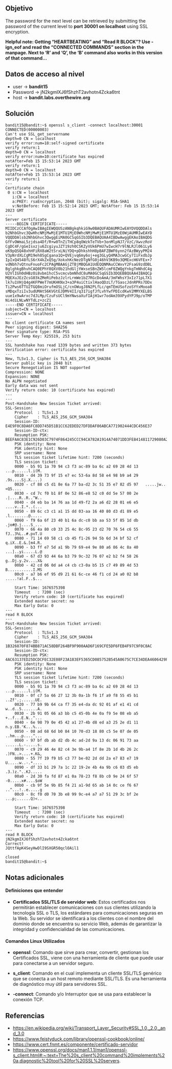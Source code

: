 ## Objetivo
The password for the next level can be retrieved by submitting the password of the current level to **port 30001 on localhost** using SSL encryption.

**Helpful note: Getting “HEARTBEATING” and “Read R BLOCK”? Use -ign_eof and read the “CONNECTED COMMANDS” section in the manpage. Next to ‘R’ and ‘Q’, the ‘B’ command also works in this version of that command…**
## Datos de acceso al nivel
-   user -> **bandit15**
-   Password -> jN2kgmIXJ6fShzhT2avhotn4Zcka6tnt
-   host -> **bandit.labs.overthewire.org**
## Solución
```
bandit15@bandit:~$ openssl s_client -connect localhost:30001
CONNECTED(00000003)
Can't use SSL_get_servername
depth=0 CN = localhost
verify error:num=18:self-signed certificate
verify return:1
depth=0 CN = localhost
verify error:num=10:certificate has expired
notAfter=Feb 15 15:53:14 2023 GMT
verify return:1
depth=0 CN = localhost
notAfter=Feb 15 15:53:14 2023 GMT
verify return:1
---
Certificate chain
 0 s:CN = localhost
   i:CN = localhost
   a:PKEY: rsaEncryption, 2048 (bit); sigalg: RSA-SHA1
   v:NotBefore: Feb 15 15:52:14 2023 GMT; NotAfter: Feb 15 15:53:14 2023 GMT
---
Server certificate
-----BEGIN CERTIFICATE-----
MIIDCzCCAfOgAwIBAgIEWQQUSzANBgkqhkiG9w0BAQUFADAUMRIwEAYDVQQDDAls
b2NhbGhvc3QwHhcNMjMwMjE1MTU1MjE0WhcNMjMwMjE1MTU1MzE0WjAUMRIwEAYD
VQQDDAlsb2NhbGhvc3QwggEiMA0GCSqGSIb3DQEBAQUAA4IBDwAwggEKAoIBAQDG
GfFvOWmaL5zjdsa4Df/R+w0TnZiTHCp8qOWzkTeTVb+3onMlpNJ7/VzC/XwvzRoV
CgDC4F/gGeIsxzju6ZcgiyuJZT19zh0CSKZyVUk6PmU7wIwcH7r9lNLRJl061Ly6
oK9pQSQ48xhHFiRX8aW2tSrxLNiYDQ+pDhkshhH8pBAFZBWF6ynn2fAzBWyyPM24
V3pNrdXLCgM19eh8SgCgana1Q+QVEjvq6my6oj+eg3GLyQ4MA3cwGCy7IiFxdbJp
IpIxQ4548fLS6rX4kZxQ5g/XokxhKcNezDTgNfG0j46hV3KB9o3QMExcH6VFEx+7
vdNbh7vQtnuFnuoFc2CPAgMBAAGjZTBjMBQGA1UdEQQNMAuCCWxvY2FsaG9zdDBL
BglghkgBhvhCAQ0EPhY8QXV0b21hdGljYWxseSBnZW5lcmF0ZWQgYnkgTmNhdC4g
U2VlIGh0dHBzOi8vbm1hcC5vcmcvbmNhdC8uMA0GCSqGSIb3DQEBBQUAA4IBAQCp
MQEXuJEzZcsG03kZMeRiPebzJzlrLrmWe1bZ7RGcDoAmA/3mFWhsY3xIz71pL7X1
lk7u1VHjQ4g4KFPWeT7mUKHKNx3+a3P4uiCtixlHaoQDzLT/TGascJdnRPRs7DDx
Ti2Pws6TTU2TGQ8miOrufmOSLjC/cnOWugJ8N2PLfLc/qmTEmUSofzoSYYxMooa8
sMDqxTziIv3udUMAt56KVGtEJDMV4II/q317igfJfLvhYwfPDIcdKwV2MMYXELBS
uue1x9wArxc7dJLMp/CzuFsUCl9mYNwsaXufIAjH1wr7odAm39XPydYPJ9p/oTMP
Ni4diLNLwNYTdLz+zcZ1
-----END CERTIFICATE-----
subject=CN = localhost
issuer=CN = localhost
---
No client certificate CA names sent
Peer signing digest: SHA256
Peer signature type: RSA-PSS
Server Temp Key: X25519, 253 bits
---
SSL handshake has read 1339 bytes and written 373 bytes
Verification error: certificate has expired
---
New, TLSv1.3, Cipher is TLS_AES_256_GCM_SHA384
Server public key is 2048 bit
Secure Renegotiation IS NOT supported
Compression: NONE
Expansion: NONE
No ALPN negotiated
Early data was not sent
Verify return code: 10 (certificate has expired)
---
---
Post-Handshake New Session Ticket arrived:
SSL-Session:
    Protocol  : TLSv1.3
    Cipher    : TLS_AES_256_GCM_SHA384
    Session-ID: E4E9F0C8DA6FC8DD745D51B1CC62EDED27DFDDAF86ABCA771902444CDC456E37
    Session-ID-ctx:
    Resumption PSK: BEEFAAC83E1C926D03C7974F864245CCC94CA782A1914A74071DD3FE8414811729080A2523931AEEC37E7B9C03421C72
    PSK identity: None
    PSK identity hint: None
    SRP username: None
    TLS session ticket lifetime hint: 7200 (seconds)
    TLS session ticket:
    0000 - b5 91 1a 70 94 c3 f3 ac-89 ba 6c a2 69 28 4d 13   ...p......l.i(M.
    0010 - d4 39 73 9f 15 e7 ec 53-6a 8d 58 e4 98 b9 a4 29   .9s....Sj.X....)
    0020 - cf 88 c5 d1 8e 6a 77 ba-d2 3c 51 35 e7 82 d5 97   .....jw..<Q5....
    0030 - cd 7c f0 b1 8f 0e 52 86-e8 52 c0 dd 5e 57 00 2e   .|....R..R..^W..
    0040 - d4 eb ba 14 76 aa 1d 49-f2 2a a6 d2 28 01 e6 e5   ....v..I.*..(...
    0050 - 89 6c c3 c1 a1 15 dd 03-aa 16 40 80 d3 d1 89 e5   .l........@.....
    0060 - f9 6a 6f 23 40 b1 6a dc-c0 bb aa 53 5f 85 1d db   .jo#@.j....S_...
    0070 - 66 4a 80 c0 33 25 4c 8c-95 23 d2 70 76 54 c6 55   fJ..3%L..#.pvT.U
    0080 - 71 14 69 58 c1 cb 45 f1-26 94 5b 6d 34 bf 52 cf   q.iX..E.&.[m4.R.
    0090 - b3 ff e7 5d a1 9b 79 69-e4 9e 80 a6 86 4c 8a 40   ...]..yi.....L.@
    00a0 - 67 d3 93 44 6a b3 79 9c-32 76 07 e2 b2 f4 58 26   g..Dj.y.2v....X&
    00b0 - 42 cd 06 0d a4 c4 cb c3-0a b5 15 c7 49 89 4d 53   B...........I.MS
    00c0 - a7 b6 ef 95 d9 21 61 6c-ce 46 f1 cd 24 a0 02 b8   .....!al.F..$...

    Start Time: 1676575398
    Timeout   : 7200 (sec)
    Verify return code: 10 (certificate has expired)
    Extended master secret: no
    Max Early Data: 0
---
read R BLOCK
---
Post-Handshake New Session Ticket arrived:
SSL-Session:
    Protocol  : TLSv1.3
    Cipher    : TLS_AES_256_GCM_SHA384
    Session-ID: 1B326870F874BB871AC58DBF264BF9F900AAD6F169CFE5DF6FEB4F97C9F0C8AC
    Session-ID-ctx:
    Resumption PSK: 4AC63137ED25DCDCFEC32E08F23A183EF5365CD085752B545A0675C7CE34DEA4606429F72FA5A78203DF793010527FE8
    PSK identity: None
    PSK identity hint: None
    SRP username: None
    TLS session ticket lifetime hint: 7200 (seconds)
    TLS session ticket:
    0000 - b5 91 1a 70 94 c3 f3 ac-89 ba 6c a2 69 28 4d 13   ...p......l.i(M.
    0010 - 0f c7 5a 66 27 12 3b 0a-1b f6 1f a9 f8 55 45 b1   ..Zf'.;......UE.
    0020 - 77 b9 9b 64 ca f7 35 e4-da dc 92 01 af e1 41 cd   w..d..5.......A.
    0030 - 2b 91 05 66 a3 bb c5 45-0b 4e 0a f9 5e 08 eb a5   +..f...E.N..^...
    0040 - 6e 98 79 0e 45 42 a1 27-4b d8 ed a3 25 2e d1 11   n.y.EB.'K...%...
    0050 - 08 ad 68 6d b0 84 10 70-d3 18 80 c5 5e 07 de 05   ..hm...p....^...
    0060 - 97 bf db ab d2 db 4c ad-2d 9a 13 dc 06 91 73 aa   ......L.-.....s.
    0070 - c9 29 46 4e 82 c4 3e 9b-a4 1f 8e 2b 1d 4b 26 2c   .)FN..>....+.K&,
    0080 - 55 7f 19 f9 b5 c3 77 be-02 2d dd 2a e7 83 e7 19   U.....w..-.*....
    0090 - df 33 b1 29 7a 1c 22 19-2e 4b 4a 9b c6 03 d5 eb   .3.)z."..KJ.....
    00a0 - 2d 30 fa fd 87 e1 0a 78-23 f8 8b c0 9e 24 6f 57   -0.....x#....$oW
    00b0 - cb 9f 5e 9b 85 f4 21 a1-9d 65 ab 14 0c ce f6 67   ..^...!..e.....g
    00c0 - 8c f0 d0 70 3b e8 99 9c-e4 a7 a7 51 29 3c bf 2e   ...p;......Q)<..

    Start Time: 1676575398
    Timeout   : 7200 (sec)
    Verify return code: 10 (certificate has expired)
    Extended master secret: no
    Max Early Data: 0
---
read R BLOCK
jN2kgmIXJ6fShzhT2avhotn4Zcka6tnt
Correct!
JQttfApK4SeyHwDlI9SXGR50qclOAil1

closed
bandit15@bandit:~$
```
## Notas adicionales

#### Definiciones que entender
- **Certificados SSL/TLS de servidor web**: Estos certificados nos permitirán establecer comunicaciones con sus clientes utilizando la tecnología SSL o TLS, los estándares para comunicaciones seguras en la Web. Su servidor se identificará a los clientes con el nombre del dominio donde se encuentra su servicio Web, además de garantizar la integridad y confidencialidad de las comunicaciones.

#### Comandos Linux Utilizados 

- **openssl**: Comando que sirve para crear, convertir, gestionan los Certificados SSL, viene con una herramienta de cliente que puede usar para conectarse a un servidor seguro.

-  **s_client**: Comando en el cual implementa un cliente SSL/TLS genérico que se conecta a un host remoto mediante SSL/TLS. Es una herramienta de diagnóstico muy útil para servidores SSL.

- **-connect**: Comando y/o Interruptor que se usa para establecer la conexión TCP. 

## Referencias
- https://en.wikipedia.org/wiki/Transport_Layer_Security#SSL_1.0,_2.0,_and_3.0
- https://www.feistyduck.com/library/openssl-cookbook/online/
- https://www.cert.fnmt.es/componente/certificado-servidor
- https://www.openssl.org/docs/man1.1.1/man1/openssl-s_client.html#:~:text=The%20s_client%20command%20implements%20a,diagnostic%20tool%20for%20SSL%20servers.